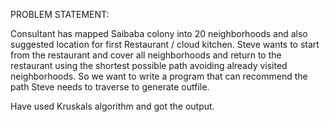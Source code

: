 PROBLEM STATEMENT:

Consultant has mapped Saibaba colony into 20 neighborhoods and also
suggested location for first Restaurant / cloud kitchen. Steve wants to start from
the restaurant and cover all neighborhoods and return to the restaurant using the
shortest possible path avoiding already visited neighborhoods. So we want to write
a program that can recommend the path Steve needs to traverse to generate
outfile.



Have used Kruskals algorithm and got the output.